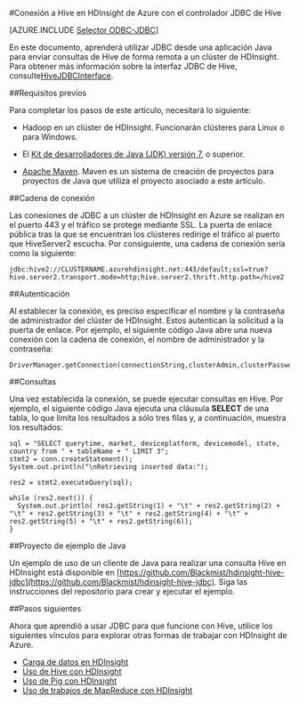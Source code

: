 <properties
 pageTitle="Usar JDBC para realizar consultas Hive en HDInsight de Azure"
 description="Aprenda a utilizar JDBC para conectarse a Hive en HDInsight de Azure y ejecutar consultas en datos almacenados en la nube de forma remota."
 services="hdinsight"
 documentationCenter=""
 authors="Blackmist"
 manager="paulettm"
 editor="cgronlun"
	tags="azure-portal"/>

<tags
 ms.service="hdinsight"
 ms.devlang="java"
 ms.topic="article"
 ms.tgt_pltfrm="na"
 ms.workload="big-data"
 ms.date="07/17/2015"
 ms.author="larryfr"/>

#Conexión a Hive en HDInsight de Azure con el controlador JDBC de Hive

[AZURE.INCLUDE [Selector ODBC-JDBC](../../includes/hdinsight-selector-odbc-jdbc.md)]

En este documento, aprenderá utilizar JDBC desde una aplicación Java para enviar consultas de Hive de forma remota a un clúster de HDInsight. Para obtener más información sobre la interfaz JDBC de Hive, consulte[HiveJDBCInterface](https://cwiki.apache.org/confluence/display/Hive/HiveJDBCInterface).

##Requisitos previos

Para completar los pasos de este artículo, necesitará lo siguiente:

* Hadoop en un clúster de HDInsight. Funcionarán clústeres para Linux o para Windows.

* El [Kit de desarrolladores de Java (JDK) versión 7](https://www.oracle.com/technetwork/java/javase/downloads/jdk7-downloads-1880260.html), o superior.

* [Apache Maven](https://maven.apache.org). Maven es un sistema de creación de proyectos para proyectos de Java que utiliza el proyecto asociado a este artículo.

##Cadena de conexión

Las conexiones de JDBC a un clúster de HDInsight en Azure se realizan en el puerto 443 y el tráfico se protege mediante SSL. La puerta de enlace pública tras la que se encuentran los clústeres redirige el tráfico al puerto que HiveServer2 escucha. Por consiguiente, una cadena de conexión sería como la siguiente:

    jdbc:hive2://CLUSTERNAME.azurehdinsight.net:443/default;ssl=true?hive.server2.transport.mode=http;hive.server2.thrift.http.path=/hive2

##Autenticación

Al establecer la conexión, es preciso especificar el nombre y la contraseña de administrador del clúster de HDInsight. Estos autentican la solicitud a la puerta de enlace. Por ejemplo, el siguiente código Java abre una nueva conexión con la cadena de conexión, el nombre de administrador y la contraseña:

    DriverManager.getConnection(connectionString,clusterAdmin,clusterPassword);

##Consultas

Una vez establecida la conexión, se puede ejecutar consultas en Hive. Por ejemplo, el siguiente código Java ejecuta una cláusula __SELECT__ de una tabla, lo que limita los resultados a sólo tres filas y, a continuación, muestra los resultados:

    sql = "SELECT querytime, market, deviceplatform, devicemodel, state, country from " + tableName + " LIMIT 3";
    stmt2 = conn.createStatement();
    System.out.println("\nRetrieving inserted data:");

    res2 = stmt2.executeQuery(sql);

    while (res2.next()) {
      System.out.println( res2.getString(1) + "\t" + res2.getString(2) + "\t" + res2.getString(3) + "\t" + res2.getString(4) + "\t" + res2.getString(5) + "\t" + res2.getString(6));
    }

##Proyecto de ejemplo de Java

Un ejemplo de uso de un cliente de Java para realizar una consulta Hive en HDInsight está disponible en [https://github.com/Blackmist/hdinsight-hive-jdbc](https://github.com/Blackmist/hdinsight-hive-jdbc). Siga las instrucciones del repositorio para crear y ejecutar el ejemplo.

##Pasos siguientes

Ahora que aprendió a usar JDBC para que funcione con Hive, utilice los siguientes vínculos para explorar otras formas de trabajar con HDInsight de Azure.

* [Carga de datos en HDInsight](hdinsight-upload-data.md)
* [Uso de Hive con HDInsight](hdinsight-use-hive.md)
* [Uso de Pig con HDInsight](hdinsight-use-pig.md)
* [Uso de trabajos de MapReduce con HDInsight](hdinsight-use-mapreduce.md)

<!---HONumber=August15_HO8-->
